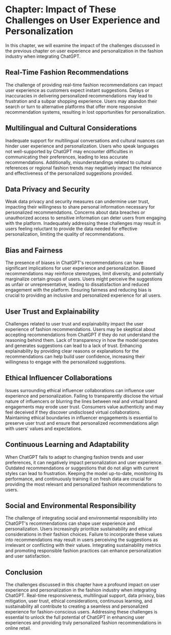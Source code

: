 Chapter: Impact of These Challenges on User Experience and Personalization
==========================================================================

In this chapter, we will examine the impact of the challenges discussed in the previous chapter on user experience and personalization in the fashion industry when integrating ChatGPT.

**Real-Time Fashion Recommendations**
-------------------------------------

The challenge of providing real-time fashion recommendations can impact user experience as customers expect instant suggestions. Delays or inaccuracies in delivering personalized recommendations may lead to frustration and a subpar shopping experience. Users may abandon their search or turn to alternative platforms that offer more responsive recommendation systems, resulting in lost opportunities for personalization.

**Multilingual and Cultural Considerations**
--------------------------------------------

Inadequate support for multilingual conversations and cultural nuances can hinder user experience and personalization. Users who speak languages not well-supported by ChatGPT may encounter difficulties in communicating their preferences, leading to less accurate recommendations. Additionally, misunderstandings related to cultural references or regional fashion trends may negatively impact the relevance and effectiveness of the personalized suggestions provided.

**Data Privacy and Security**
-----------------------------

Weak data privacy and security measures can undermine user trust, impacting their willingness to share personal information necessary for personalized recommendations. Concerns about data breaches or unauthorized access to sensitive information can deter users from engaging with the platform. Inadequately addressing these challenges may result in users feeling reluctant to provide the data needed for effective personalization, limiting the quality of recommendations.

**Bias and Fairness**
---------------------

The presence of biases in ChatGPT's recommendations can have significant implications for user experience and personalization. Biased recommendations may reinforce stereotypes, limit diversity, and potentially marginalize certain groups of users. Users might perceive the suggestions as unfair or unrepresentative, leading to dissatisfaction and reduced engagement with the platform. Ensuring fairness and reducing bias is crucial to providing an inclusive and personalized experience for all users.

**User Trust and Explainability**
---------------------------------

Challenges related to user trust and explainability impact the user experience of fashion recommendations. Users may be skeptical about accepting recommendations from ChatGPT if they do not understand the reasoning behind them. Lack of transparency in how the model operates and generates suggestions can lead to a lack of trust. Enhancing explainability by providing clear reasons or explanations for the recommendations can help build user confidence, increasing their willingness to engage with the personalized suggestions.

**Ethical Influencer Collaborations**
-------------------------------------

Issues surrounding ethical influencer collaborations can influence user experience and personalization. Failing to transparently disclose the virtual nature of influencers or blurring the lines between real and virtual brand engagements may erode user trust. Consumers value authenticity and may feel deceived if they discover undisclosed virtual collaborations. Maintaining ethical boundaries in influencer engagements is essential to preserve user trust and ensure that personalized recommendations align with users' values and expectations.

**Continuous Learning and Adaptability**
----------------------------------------

When ChatGPT fails to adapt to changing fashion trends and user preferences, it can negatively impact personalization and user experience. Outdated recommendations or suggestions that do not align with current styles can lead to frustration. Keeping the model up-to-date, monitoring its performance, and continuously training it on fresh data are crucial for providing the most relevant and personalized fashion recommendations to users.

**Social and Environmental Responsibility**
-------------------------------------------

The challenge of integrating social and environmental responsibility into ChatGPT's recommendations can shape user experience and personalization. Users increasingly prioritize sustainability and ethical considerations in their fashion choices. Failure to incorporate these values into recommendations may result in users perceiving the suggestions as irrelevant or conflicting with their values. Integrating sustainability metrics and promoting responsible fashion practices can enhance personalization and user satisfaction.

**Conclusion**
--------------

The challenges discussed in this chapter have a profound impact on user experience and personalization in the fashion industry when integrating ChatGPT. Real-time responsiveness, multilingual support, data privacy, bias mitigation, user trust, ethical considerations, continuous learning, and sustainability all contribute to creating a seamless and personalized experience for fashion-conscious users. Addressing these challenges is essential to unlock the full potential of ChatGPT in enhancing user experiences and providing truly personalized fashion recommendations in online retail.
